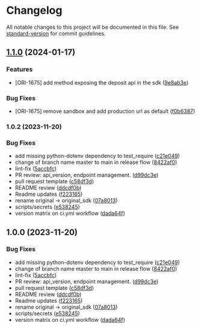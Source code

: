 # Changelog

All notable changes to this project will be documented in this file. See [standard-version](https://github.com/conventional-changelog/standard-version) for commit guidelines.

## [1.1.0](https://github.com/getoriginal/original-python/compare/v1.0.2...v1.1.0) (2024-01-17)


### Features

* [ORI-1675] add method exposing the deposit api in the sdk ([9e8ab3e](https://github.com/getoriginal/original-python/commit/9e8ab3ecd0f0aa5497baa049a8653207f59cdf4d))


### Bug Fixes

* [ORI-1675] remove sandbox and add production url as default ([f0b6387](https://github.com/getoriginal/original-python/commit/f0b6387a0e3978fe34c74e1db6a712fb5e9664d7))


### 1.0.2 (2023-11-20)


### Bug Fixes

* add missing python-dotenv dependency to test_require ([c21e049](https://github.com/getoriginal/original-python/commit/c21e049394343a23e19291859251eadcc3cab22f))
* change of branch name master to main in release flow ([8422af0](https://github.com/getoriginal/original-python/commit/8422af0d9f5ec5a4ff100a9618747770e5f7bed3))
* lint-fix ([5accbfc](https://github.com/getoriginal/original-python/commit/5accbfcd5b56c79d00d76c40831821838f6af995))
* PR review: api_version, endpoint management. ([d99dc3e](https://github.com/getoriginal/original-python/commit/d99dc3e3cec5613ae1f0b63c7f37c3dacc158ae8))
* pull request template ([c58df3d](https://github.com/getoriginal/original-python/commit/c58df3ddaf4e8b2f1204caa86ecfb4c396c5b93b))
* README review ([ddcdf0b](https://github.com/getoriginal/original-python/commit/ddcdf0b31615dc680f02eb033a16e4b1bf0ff5c3))
* Readme updates ([f223165](https://github.com/getoriginal/original-python/commit/f22316508b293ded62466e28404e6278436a351a))
* rename original -> original_sdk ([07a8013](https://github.com/getoriginal/original-python/commit/07a8013b9d286d9f3ee9d7994a5011c79bd0f808))
* scripts/secrets ([e538245](https://github.com/getoriginal/original-python/commit/e538245d7d68f4bbabca62c9b65af53336010c7f))
* version matrix on ci.yml workflow ([dada64f](https://github.com/getoriginal/original-python/commit/dada64f4dcebfdf796bd91178e76f4bcdb78b7f6))

## 1.0.0 (2023-11-20)


### Bug Fixes

* add missing python-dotenv dependency to test_require ([c21e049](https://github.com/getoriginal/original-python/commit/c21e049394343a23e19291859251eadcc3cab22f))
* change of branch name master to main in release flow ([8422af0](https://github.com/getoriginal/original-python/commit/8422af0d9f5ec5a4ff100a9618747770e5f7bed3))
* lint-fix ([5accbfc](https://github.com/getoriginal/original-python/commit/5accbfcd5b56c79d00d76c40831821838f6af995))
* PR review: api_version, endpoint management. ([d99dc3e](https://github.com/getoriginal/original-python/commit/d99dc3e3cec5613ae1f0b63c7f37c3dacc158ae8))
* pull request template ([c58df3d](https://github.com/getoriginal/original-python/commit/c58df3ddaf4e8b2f1204caa86ecfb4c396c5b93b))
* README review ([ddcdf0b](https://github.com/getoriginal/original-python/commit/ddcdf0b31615dc680f02eb033a16e4b1bf0ff5c3))
* Readme updates ([f223165](https://github.com/getoriginal/original-python/commit/f22316508b293ded62466e28404e6278436a351a))
* rename original -> original_sdk ([07a8013](https://github.com/getoriginal/original-python/commit/07a8013b9d286d9f3ee9d7994a5011c79bd0f808))
* scripts/secrets ([e538245](https://github.com/getoriginal/original-python/commit/e538245d7d68f4bbabca62c9b65af53336010c7f))
* version matrix on ci.yml workflow ([dada64f](https://github.com/getoriginal/original-python/commit/dada64f4dcebfdf796bd91178e76f4bcdb78b7f6))

